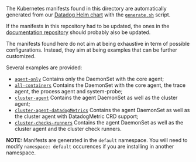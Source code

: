 The Kubernetes manifests found in this directory are automatically generated from our [Datadog Helm chart](https://github.com/helm/charts/tree/master/stable/datadog) with the [`generate.sh`](generate.sh) script.

If the manifests in this repository had to be updated, the ones in the [documentation repository](https://github.com/DataDog/documentation/tree/master/static/resources/yaml) should probably also be updated.

The manifests found here do not aim at being exhaustive in term of possible configurations.
Instead, they aim at being examples that can be further customized.

Several examples are provided:
* [`agent-only`](agent-only) Contains only the DaemonSet with the core agent;
* [`all-containers`](all-containers) Contains the DaemonSet with the core agent, the trace agent, the process agent and system-probe;
* [`cluster-agent`](cluster-agent) Contains the agent DaemonSet as well as the cluster agent;
* [`cluster-agent-datadogMetrics`](cluster-agent) Contains the agent DaemonSet as well as the cluster agent with DatadogMetric CRD support;
* [`cluster-checks-runners`](cluster-checks-runners) Contains the agent DaemonSet as well as the cluster agent and the cluster check runners.

**NOTE:** Manifests are generated in the `default` namespace. You will need to modify `namespace: default` occurences if you are installing in another namespace.
